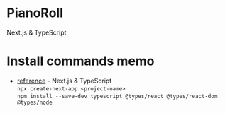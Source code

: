 # PianoRoll
Next.js & TypeScript

# Install commands memo
- [reference](https://upd.world/create-nextjs-typescript-project/) - Next.js & TypeScript  
  `npx create-next-app <project-name>`  
  `npm install --save-dev typescript @types/react @types/react-dom @types/node`
